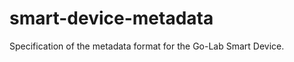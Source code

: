 smart-device-metadata
=====================

Specification of the metadata format for the Go-Lab Smart Device.
